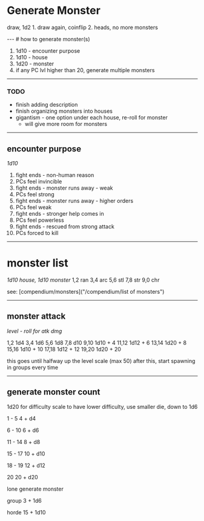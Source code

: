 # Generate Monster

  draw, 1d2
    1. draw again, coinflip
    2. heads, no more monsters

--- # how to generate monster(s)

1. 1d10 - encounter purpose
2. 1d10 - house
3. 1d20 - monster
4. if any PC lvl higher than 20, generate multiple monsters 

-----------------------
### TODO

* finish adding description
* finish organizing monsters into houses
* gigantism - one option under each house, re-roll for monster
    * will give more room for monsters

-----------------------

## encounter purpose
_1d10_

1. fight ends - non-human reason
2. PCs feel invincible
3. fight ends - monster runs away - weak
4. PCs feel strong
5. fight ends - monster runs away - higher orders
6. PCs feel weak
7. fight ends - stronger help comes in
8. PCs feel powerless
9. fight ends - rescued from strong attack
0. PCs forced to kill

---

# monster list
_1d10 house, 1d10 monster_
1,2 ran
3,4 arc
5,6 stl
7,8 str
9,0 chr

see: [compendium/monsters]("/compendium/list of monsters")


---

## monster attack
_level - roll for atk dmg_

1,2     1d4
3,4     1d6
5,6     1d8
7,8     d10
9,10    1d10 + 4
11,12   1d12 + 6
13,14   1d20 + 8
15,16   1d10 + 10 
17,18   1d12 + 12
19,20   1d20 + 20

this goes until halfway up the level scale (max 50) 
after this, start spawning in groups every time

---

<!-- todo rethink this bit -->

## generate monster count

1d20 for difficulty scale
to have lower difficulty, use smaller die, down to 1d6

1 - 5
    4 + d4
    
6 - 10
    6 + d6
    
11 - 14
    8 + d8

15 - 17
    10 + d10

18 - 19
    12 + d12

20
    20 + d20
        
lone
    generate monster
    
group
    3 + 1d6
    
horde
    15 + 1d10
